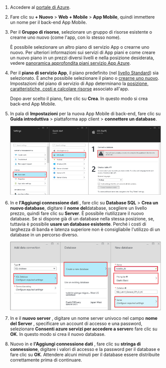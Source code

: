 1. Accedere al [portale di Azure].

2. Fare clic su **+ Nuovo** > **Web + Mobile** > **App Mobile**, quindi immettere un nome per il back-end App Mobile.

3. Per il **Gruppo di risorse**, selezionare un gruppo di risorse esistente o crearne uno nuovo (come l'app, con lo stesso nome). 
 
    È possibile selezionare un altro piano di servizio App o crearne uno nuovo. Per ulteriori informazioni sui servizi di App piani e come creare un nuovo piano in un prezzi diversi livelli e nella posizione desiderata, vedere [panoramica approfondita piani servizio App Azure](../articles/app-service/azure-web-sites-web-hosting-plans-in-depth-overview.md).

4. Per il **piano di servizio App**, il piano predefinito (nel [livello Standard](https://azure.microsoft.com/pricing/details/app-service/)) sia selezionato. È anche possibile selezionare il piano o [crearne uno nuovo](../app-service/azure-web-sites-web-hosting-plans-in-depth-overview.md#create-an-app-service-plan). Impostazioni del piano di servizio di App determinano la [posizione, caratteristiche, costi e calcolare risorse](https://azure.microsoft.com/pricing/details/app-service/) associato all'app. 

    Dopo aver scelto il piano, fare clic su **Crea**. In questo modo si crea back-end App Mobile. 
    
6. In pala di **Impostazioni** per la nuova App Mobile di back-end, fare clic su **Guida introduttiva** > piattaforma app client > **connettere un database**. 

    ![](./media/app-service-mobile-dotnet-backend-create-new-service/dotnet-backend-create-data-connection.png)

7. In e **l'Aggiungi connessione dati** , fare clic su **Database SQL** > **Crea un nuovo database**, digitare il **nome del**database, scegliere un livello prezzo, quindi fare clic su **Server**.  È possibile riutilizzare il nuovo database. Se si dispone già di un database nella stessa posizione, se, tuttavia è possibile **usare un database esistente**. Perché i costi di larghezza di banda e latenza superiore non è consigliabile l'utilizzo di un database in un percorso diverso.
 
    ![](./media/app-service-mobile-dotnet-backend-create-new-service/dotnet-backend-create-db.png)

8. In e il **nuovo server** , digitare un nome server univoco nel campo **nome del Server** , specificare un account di accesso e una password, selezionare **Consenti azure servizi per accedere a server**e fare clic su **OK**. In questo modo si crea il nuovo database.

9. Nuovo in e **l'Aggiungi connessione dati** , fare clic su **stringa di connessione**, digitare i valori di accesso e la password per il database e fare clic su **OK**. Attendere alcuni minuti per il database essere distribuite correttamente prima di continuare.

<!-- URLs. -->
[Portale di Azure]: https://portal.azure.com/
